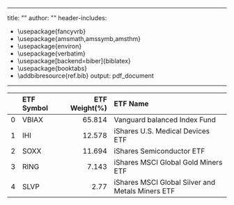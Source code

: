 
---
title: ""
author: ""
header-includes:
   - \usepackage{fancyvrb}
   - \usepackage{amsmath,amssymb,amsthm}
   - \usepackage{environ}
   - \usepackage{verbatim}
   - \usepackage[backend=biber]{biblatex}
   - \usepackage{booktabs}
   - \addbibresource{ref.bib}
output:
    pdf_document
---

|    | ETF Symbol   |   ETF Weight(%) | ETF Name                                         |
|---:|:-------------|----------------:|:-------------------------------------------------|
|  0 | VBIAX        |          65.814 | Vanguard balanced Index Fund                     |
|  1 | IHI          |          12.578 | iShares U.S. Medical Devices ETF                 |
|  2 | SOXX         |          11.694 | iShares Semiconductor ETF                        |
|  3 | RING         |           7.143 | iShares MSCI Global Gold Miners ETF              |
|  4 | SLVP         |           2.77  | iShares MSCI Global Silver and Metals Miners ETF |
